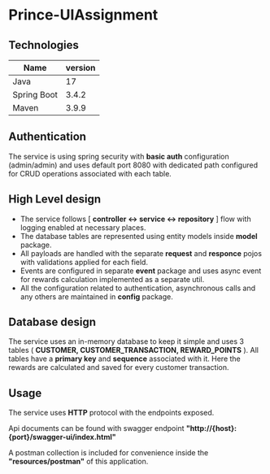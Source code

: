 # Prince-UIAssignment

## Technologies

| Name | version |
| ----------- | ----------- |
| Java | 17 |
| Spring Boot | 3.4.2 |
| Maven | 3.9.9 |

## Authentication

The service is using spring security with **basic auth** configuration (admin/admin) and uses default port 8080 with dedicated path configured for CRUD operations associated with each table.

## High Level design

- The service follows [ **controller <-> service <-> repository** ] flow with logging enabled at necessary places.
- The database tables are represented using entity models inside **model** package.
- All payloads are handled with the separate **request** and **responce** pojos with validations applied for each field.
- Events are configured in separate **event** package and uses async event for rewards calculation implemented as a separate util.
- All the configuration related to authentication, asynchronous calls and any others are maintained in **config** package.

## Database design

The service uses an in-memory database to keep it simple and uses 3 tables ( **CUSTOMER, CUSTOMER_TRANSACTION, REWARD_POINTS** ). All tables have a **primary key** and **sequence** associated with it. Here the rewards are calculated and saved for every customer transaction.

## Usage

The service uses **HTTP** protocol with the endpoints exposed. 

Api documents can be found with swagger endpoint **"http://{host}:{port}/swagger-ui/index.html"**

A postman collection is included for convenience inside the **"resources/postman"** of this application.